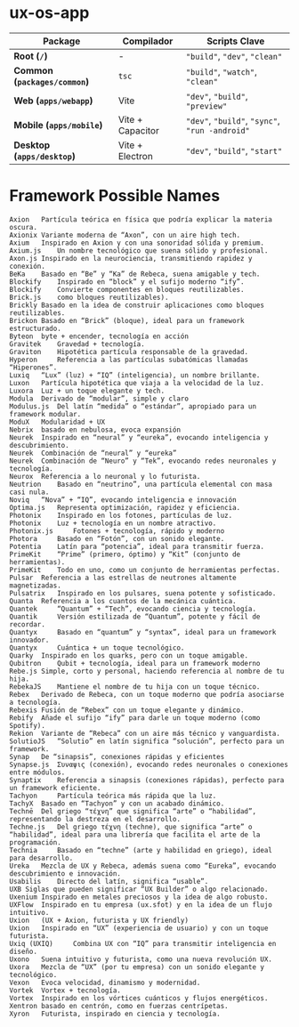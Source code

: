 # ux-os-app

| **Package**                    | **Compilador**   | **Scripts Clave**                             |
|--------------------------------|------------------|-----------------------------------------------|
| **Root (`/`)**                 | -                | `"build"`, `"dev"`, `"clean"`                 |
| **Common (`packages/common`)** | `tsc`            | `"build"`, `"watch"`, `"clean"`               |
| **Web (`apps/webapp`)**        | Vite             | `"dev"`, `"build"`, `"preview"`               |
| **Mobile (`apps/mobile`)**     | Vite + Capacitor | `"dev"`, `"build"`, `"sync"`, `"run -android"` |
| **Desktop (`apps/desktop`)**   | Vite + Electron  | `"dev"`, `"build"`, `"start"`                 |

# Framework Possible Names

    Axion 	Partícula teórica en física que podría explicar la materia oscura.
    Axionix	Variante moderna de “Axon”, con un aire high tech.
    Axium	Inspirado en Axion y con una sonoridad sólida y premium.
    Axium.js	Un nombre tecnológico que suena sólido y profesional.
    Axon.js	Inspirado en la neurociencia, transmitiendo rapidez y conexión.
    BeKa	Basado en “Be” y “Ka” de Rebeca, suena amigable y tech.
    Blockify	Inspirado en “block” y el sufijo moderno “ify”.
    Blockify 	Convierte componentes en bloques reutilizables.
    Brick.js 	como bloques reutilizables).
    Brickly	Basado en la idea de construir aplicaciones como bloques reutilizables.
    Brickon	Basado en “Brick” (bloque), ideal para un framework estructurado.
    Byteon 	byte + encender, tecnología en acción
    Gravitek 	Gravedad + tecnología.
    Graviton 	Hipotética partícula responsable de la gravedad.
    Hyperon 	Referencia a las partículas subatómicas llamadas “Hiperones”.
    Luxiq 	“Lux” (luz) + “IQ” (inteligencia), un nombre brillante.
    Luxon 	Partícula hipotética que viaja a la velocidad de la luz.
    Luxora 	Luz + un toque elegante y tech.
    Modula 	Derivado de “modular”, simple y claro
    Modulus.js 	Del latín “medida” o “estándar”, apropiado para un framework modular.
    ModuX 	Modularidad + UX
    Nebrix 	basado en nebulosa, evoca expansión
    Neurek 	Inspirado en “neural” y “eureka”, evocando inteligencia y descubrimiento.
    Neurek 	Combinación de “neural” y “eureka”
    Neurek 	Combinación de “Neuro” y “Tek”, evocando redes neuronales y tecnología.
    Neurox 	Referencia a lo neuronal y lo futurista.
    Neutrion 	Basado en “neutrino”, una partícula elemental con masa casi nula.
    Noviq 	“Nova” + “IQ”, evocando inteligencia e innovación
    Optima.js 	Representa optimización, rapidez y eficiencia.
    Photonix 	Inspirado en los fotones, partículas de luz.
    Photonix 	Luz + tecnología en un nombre atractivo.
    Photonix.js 	Fotones + tecnología, rápido y moderno
    Photora 	Basado en “Fotón”, con un sonido elegante.
    Potentia 	Latín para “potencia”, ideal para transmitir fuerza.
    PrimeKit 	“Prime” (primero, óptimo) y “Kit” (conjunto de herramientas).
    PrimeKit 	Todo en uno, como un conjunto de herramientas perfectas.
    Pulsar 	Referencia a las estrellas de neutrones altamente magnetizadas.
    Pulsatrix 	Inspirado en los pulsares, suena potente y sofisticado.
    Quanta 	Referencia a los cuantos de la mecánica cuántica.
    Quantek 	“Quantum” + “Tech”, evocando ciencia y tecnología.
    Quantik 	Versión estilizada de “Quantum”, potente y fácil de recordar.
    Quantyx 	Basado en “quantum” y “syntax”, ideal para un framework innovador.
    Quantyx 	Cuántica + un toque tecnológico.
    Quarky 	Inspirado en los quarks, pero con un toque amigable.
    Qubitron 	Qubit + tecnología, ideal para un framework moderno
    Rebe.js	Simple, corto y personal, haciendo referencia al nombre de tu hija.
    RebekaJS	Mantiene el nombre de tu hija con un toque técnico.
    Rebex	Derivado de Rebeca, con un toque moderno que podría asociarse a tecnología.
    Rebexis	Fusión de “Rebex” con un toque elegante y dinámico.
    Rebify	Añade el sufijo “ify” para darle un toque moderno (como Spotify).
    Rekion	Variante de “Rebeca” con un aire más técnico y vanguardista.
    SolutioJS 	“Solutio” en latín significa “solución”, perfecto para un framework.
    Synap 	De “sinapsis”, conexiones rápidas y eficientes
    Synapse.js	Συναψις (conexión), evocando redes neuronales o conexiones entre módulos.
    Synaptix 	Referencia a sinapsis (conexiones rápidas), perfecto para un framework eficiente.
    Tachyon 	Partícula teórica más rápida que la luz.
    TachyX 	Basado en “Tachyon” y con un acabado dinámico.
    Technē	Del griego “τέχνη” que significa “arte” o “habilidad”, representando la destreza en el desarrollo.
    Techne.js	Del griego τέχνη (techne), que significa “arte” o “habilidad”, ideal para una librería que facilita el arte de la programación.
    Technia 	Basado en “techne” (arte y habilidad en griego), ideal para desarrollo.
    Ureka	Mezcla de UX y Rebeca, además suena como “Eureka”, evocando descubrimiento e innovación.
    Usabilis	Directo del latín, significa “usable”.
    UXB	Siglas que pueden significar “UX Builder” o algo relacionado.
    Uxenium	Inspirado en metales preciosos y la idea de algo robusto.
    UXFlow	Inspirado en tu empresa (ux.sfot) y en la idea de un flujo intuitivo.
    Uxion	(UX + Axion, futurista y UX friendly)
    Uxion	Inspirado en “UX” (experiencia de usuario) y con un toque futurista.
    Uxiq (UXIQ) 	Combina UX con “IQ” para transmitir inteligencia en diseño.
    Uxono	Suena intuitivo y futurista, como una nueva revolución UX.
    Uxora	Mezcla de “UX” (por tu empresa) con un sonido elegante y tecnológico.
    Vexon 	Evoca velocidad, dinamismo y modernidad.
    Vortek 	Vortex + tecnología.
    Vortex 	Inspirado en los vórtices cuánticos y flujos energéticos.
    Xentron	basado en centrón, como en fuerzas centrípetas.
    Xyron 	Futurista, inspirado en ciencia y tecnología.


